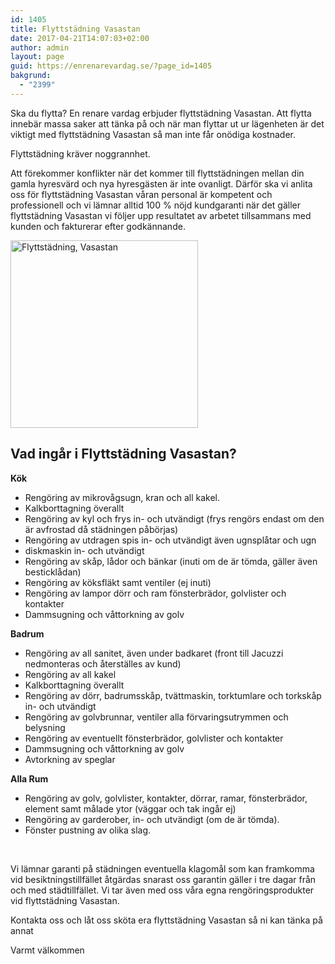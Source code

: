 ```yaml
---
id: 1405
title: Flyttstädning Vasastan
date: 2017-04-21T14:07:03+02:00
author: admin
layout: page
guid: https://enrenarevardag.se/?page_id=1405
bakgrund:
  - "2399"
---
```

Ska du flytta? En renare vardag erbjuder flyttstädning Vasastan. Att flytta innebär massa saker att tänka på och när man flyttar ut ur lägenheten är det viktigt med flyttstädning Vasastan så man inte får onödiga kostnader.

Flyttstädning kräver noggrannhet.

Att förekommer konflikter när det kommer till flyttstädningen mellan din gamla hyresvärd och nya hyresgästen är inte ovanligt. Därför ska vi anlita oss för flyttstädning Vasastan våran personal är kompetent och professionell och vi lämnar alltid 100 % nöjd kundgaranti när det gäller flyttstädning Vasastan vi följer upp resultatet av arbetet tillsammans med kunden och fakturerar efter godkännande.

[<img class="size-medium wp-image-1406 aligncenter" src="https://enrenarevardag.se/wp-content/uploads/2017/04/Flyttstädning-7-300x300.jpg" alt="Flyttstädning, Vasastan " width="300" height="300" srcset="https://enrenarevardag.se/wp-content/uploads/2017/04/Flyttstädning-7-300x300.jpg 300w, https://enrenarevardag.se/wp-content/uploads/2017/04/Flyttstädning-7-150x150.jpg 150w, https://enrenarevardag.se/wp-content/uploads/2017/04/Flyttstädning-7-125x125.jpg 125w, https://enrenarevardag.se/wp-content/uploads/2017/04/Flyttstädning-7.jpg 450w" sizes="(max-width: 300px) 100vw, 300px" />](https://enrenarevardag.se/pris/) 

## Vad ingår i Flyttstädning Vasastan?

**Kök**

  * Rengöring av mikrovågsugn, kran och all kakel.
  * Kalkborttagning överallt
  * Rengöring av kyl och frys in- och utvändigt (frys rengörs endast om den är avfrostad då städningen påbörjas)
  * Rengöring av utdragen spis in- och utvändigt även ugnsplåtar och ugn
  * diskmaskin in- och utvändigt
  * Rengöring av skåp, lådor och bänkar (inuti om de är tömda, gäller även besticklådan)
  * Rengöring av köksfläkt samt ventiler (ej inuti)
  * Rengöring av lampor dörr och ram fönsterbrädor, golvlister och kontakter
  * Dammsugning och våttorkning av golv

**Badrum**

  * Rengöring av all sanitet, även under badkaret (front till Jacuzzi nedmonteras och återställes av kund)
  * Rengöring av all kakel
  * Kalkborttagning överallt
  * Rengöring av dörr, badrumsskåp, tvättmaskin, torktumlare och torkskåp in- och utvändigt
  * Rengöring av golvbrunnar, ventiler alla förvaringsutrymmen och belysning
  * Rengöring av eventuellt fönsterbrädor, golvlister och kontakter
  * Dammsugning och våttorkning av golv
  * Avtorkning av speglar

**Alla Rum**

  * Rengöring av golv, golvlister, kontakter, dörrar, ramar, fönsterbrädor, element samt målade ytor (väggar och tak ingår ej)
  * Rengöring av garderober, in- och utvändigt (om de är tömda).
  * Fönster pustning av olika slag.

&nbsp;

Vi lämnar garanti på städningen eventuella klagomål som kan framkomma vid besiktningstillfället åtgärdas snarast oss garantin gäller i tre dagar från och med städtillfället. Vi tar även med oss våra egna rengöringsprodukter vid flyttstädning Vasastan.

Kontakta oss och låt oss sköta era flyttstädning Vasastan så ni kan tänka på annat

Varmt välkommen

&nbsp;